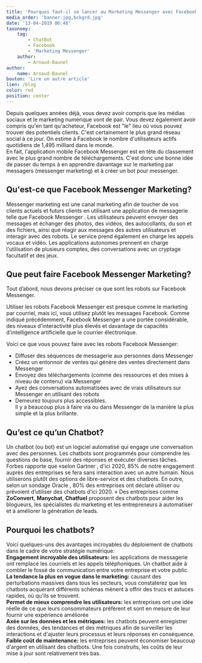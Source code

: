 ```yaml
---
title: 'Pourquoi faut-il se lancer au Marketing Messenger avec Facebook: Guide du débutant'
media_order: 'banner.jpg,bckgrd.jpg'
date: '13-04-2019 06:48'
taxonomy:
    tag:
        - ChatBot
        - Facebook
        - 'Marketing Messenger'
    author:
        - Arnaud-Baunel
author:
    name: Arnaud-Baunel
bouton: 'Lire un autre article'
lien: /blog
color: red
position: center
---
```


Depuis quelques années déjà, vous devez avoir compris que les médias sociaux et le marketing numérique vont de pair. 
Vous devez également avoir compris qu'en tant qu'acheteur, Facebook est "le" lieu où vous pouvez trouver des potentiels clients. C'est certainement le plus grand réseau social à ce jour. On estime à Facebook le nombre d'utilisateurs actifs quotidiens de 1,495 milliard dans le monde.<br> En fait, l'application mobile Facebook Messenger est en tête du classement avec le plus grand nombre de téléchargements.
C'est donc une bonne idée de passer du temps à en apprendre davantage sur le marketing par messagers (messenger marketing) et à créer un bot pour messenger. 

## Qu'est-ce que Facebook Messenger Marketing?

Messenger marketing est une canal marketing afin de toucher de vos clients actuels et futurs clients en utilisant une application de messagerie telle que Facebook Messenger .
Les utilisateurs peuvent envoyer des messages et échanger des photos, des vidéos, des autocollants, du son et des fichiers, ainsi que réagir aux messages des autres utilisateurs et interagir avec des robots. Le service prend également en charge les appels vocaux  et vidéo. Les applications autonomes prennent en charge l'utilisation de plusieurs comptes, des conversations avec un cryptage facultatif et des jeux.

## Que peut faire Facebook Messenger Marketing?

Tout d’abord, nous devons préciser ce que sont les robots sur Facebook Messenger.

Utiliser les robots Facebook Messenger est presque comme le marketing par courriel, mais ici, vous utilisez plutôt les messages Facebook.
Comme indiqué précédemment, Facebook Messenger a une portée considérable, des niveaux d'interactivité plus élevés et davantage de capacités d'intelligence artificielle que le courrier électronique.

Voici ce que vous pouvez faire avec les robots Facebook Messenger:
* Diffuser des séquences de messagerie aux personnes dans Messenger
* Créez un entonnoir de ventes qui génère des ventes directement dans Messenger
* Envoyez des téléchargements (comme des ressources et des mises à niveau de contenu) via Messenger
* Ayez des conversations automatisées avec de vrais utilisateurs sur Messenger en utilisant des robots
* Demeurez toujours plus accessibles.<br>
Il y a beaucoup plus à faire via ou dans Messenger de la manière la plus simple et la plus brillante.

## Qu’est ce qu’un Chatbot?

Un chatbot (ou bot) est un logiciel automatisé qui engage une conversation avec des personnes.
Les chatbots sont programmés pour comprendre les questions de base, fournir des réponses et exécuter diverses tâches. Forbes rapporte que «selon  Gartner , d'ici 2020, 85% de notre engagement auprès des entreprises se fera sans interaction avec un autre humain. Nous utiliserons plutôt des options de libre-service et des chatbots. En outre, selon un  sondage Oracle , 80% des entreprises ont déclaré utiliser ou prévoient d’utiliser des chatbots d’ici 2020. »
Des entreprises comme **ZoConvert**, **Manychat**, **Chatfuel** proposent des chatbots pour aider les blogueurs, les spécialistes du marketing et les entrepreneurs à automatiser et à améliorer la génération de leads.

## Pourquoi les chatbots?

Voici quelques-uns des avantages incroyables du déploiement de chatbots dans le cadre de votre stratégie numérique:<br>
**Engagement incroyable des utilisateurs:** les applications de messagerie ont remplacé les courriels et les appels téléphoniques. Un chatbot aide à combler le fossé de communication entre votre entreprise et votre public. <br>
**La tendance la plus en vogue dans le marketing:** causant des perturbations massives dans tous les secteurs, vous constaterez que les chatbots acquérant différents schémas mènent à offrir des trucs et astuces rapides, où qu'ils se trouvent.<br>
**Permet de mieux comprendre les utilisateurs:** les entreprises ont une idée réelle de ce que leurs consommateurs préfèrent et sont en mesure de leur fournir une expérience améliorée<br>
**Axée sur les données et les métriques:** les chatbots peuvent enregistrer des données, des tendances et des métriques afin de surveiller les interactions et d'ajuster leurs processus et leurs réponses en conséquence.<br>
**Faible coût de maintenance:** les entreprises peuvent économiser beaucoup d'argent en utilisant des chatbots. Une fois construits, les coûts de leur mise à jour sont relativement très bas.
